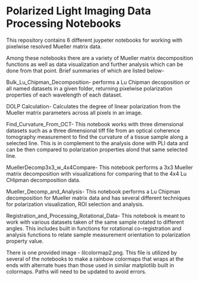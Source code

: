 # Polarized Light Imaging Data Processing Notebooks
This repository contains 6 different juypeter notebooks for working with pixelwise resolved Mueller matrix data. 

Among these notebooks there are a variety of Mueller matrix decomposition functions as well as data visualization and further analysis which can be done from that point. 
Brief summaries of which are listed below-

Bulk_Lu_Chipman_Decomposition- performs a Lu Chipman decoposition or all named datasets in a given folder, returning pixelwise polarization properties of each wavelength of each dataset.

DOLP Calculation- Calculates the degree of linear polarization from the Mueller matrix parameters across all pixels in an image.

Find_Curvature_From_OCT- This notebook works with three dimensional datasets such as a three dimensional tiff file from an optical coherence tomography measurement to find the curvature of a tissue sample along a selected line. This is in complement to the analysis done with PLI data and can be then compared to polarization properties alond that same selected line.

MuellerDecomp3x3_w_4x4Compare- This notebook performs a 3x3 Mueller matrix decomposition with visualizations for comparing that to the 4x4 Lu CHipman decomposition data.

Mueller_Decomp_and_Analysis- This notebook performs a Lu Chipman decomposition for Mueller matrix data and has several different techniques for polarization visualization, ROI selection and analysis.

Registration_and_Processing_Rotational_Data- This notebook is meant to work with various datasets taken of the same sample rotated to different angles. This includes built in functions for rotational co-registration and analysis functions to relate sample measurement orientation to polarization property value. 

There is one provided image - lilcolormap2.png. This file is utilized by several of the notebooks to make a rainbow colormaps that wraps at the ends with alternate hues than those used in similar matplotlib built in colormaps. Paths will need to be updated to avoid errors.
